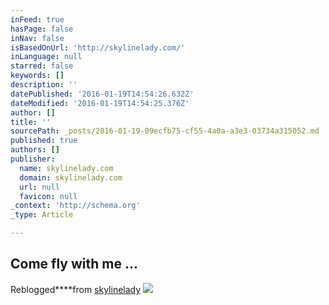 ```yaml
---
inFeed: true
hasPage: false
inNav: false
isBasedOnUrl: 'http://skylinelady.com/'
inLanguage: null
starred: false
keywords: []
description: ''
datePublished: '2016-01-19T14:54:26.632Z'
dateModified: '2016-01-19T14:54:25.376Z'
author: []
title: ''
sourcePath: _posts/2016-01-19-09ecfb75-cf55-4a0a-a3e3-03734a315052.md
published: true
authors: []
publisher:
  name: skylinelady.com
  domain: skylinelady.com
  url: null
  favicon: null
_context: 'http://schema.org'
_type: Article

---
```

## **Come fly with me ...**

Reblogged****from [skylinelady][0]
![](https://s3-us-west-2.amazonaws.com/the-grid-img/p/d90a28f67a1197ff14233ac6c5cfe9e845623df3.gif)

[0]: https://skylinelady.com/